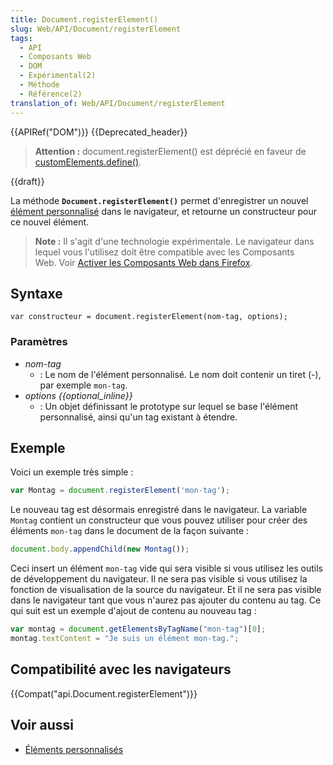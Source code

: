 ```yaml
---
title: Document.registerElement()
slug: Web/API/Document/registerElement
tags:
  - API
  - Composants Web
  - DOM
  - Expérimental(2)
  - Méthode
  - Référence(2)
translation_of: Web/API/Document/registerElement
---
```

{{APIRef("DOM")}} {{Deprecated_header}}

> **Attention :** document.registerElement() est déprécié en faveur de [customElements.define()](/fr/docs/Web/API/CustomElementRegistry/define).

{{draft}}

La méthode **`Document.registerElement()`** permet d'enregistrer un nouvel [élément personnalisé](/fr/docs/Web/Web_Components/Custom_Elements) dans le navigateur, et retourne un constructeur pour ce nouvel élément.

> **Note :** Il s'agit d'une technologie expérimentale. Le navigateur dans lequel vous l'utilisez doit être compatible avec les Composants Web. Voir [Activer les Composants Web dans Firefox](/fr/docs/Web/Web_Components#Activer_les_Web_Components_dans_Firefox).

## Syntaxe

    var constructeur = document.registerElement(nom-tag, options);

### Paramètres

- _nom-tag_
  - : Le nom de l'élément personnalisé. Le nom doit contenir un tiret (-), par exemple `mon-tag`.
- _options {{optional_inline}}_
  - : Un objet définissant le prototype sur lequel se base l'élément personnalisé, ainsi qu'un tag existant à étendre.

## Exemple

Voici un exemple très simple :

```js
var Montag = document.registerElement('mon-tag');
```

Le nouveau tag est désormais enregistré dans le navigateur. La variable `Montag` contient un constructeur que vous pouvez utiliser pour créer des éléments `mon-tag` dans le document de la façon suivante :

```js
document.body.appendChild(new Montag());
```

Ceci insert un élément `mon-tag` vide qui sera visible si vous utilisez les outils de développement du navigateur. Il ne sera pas visible si vous utilisez la fonction de visualisation de la source du navigateur. Et il ne sera pas visible dans le navigateur tant que vous n'aurez pas ajouter du contenu au tag. Ce qui suit est un exemple d'ajout de contenu au nouveau tag :

```js
var montag = document.getElementsByTagName("mon-tag")[0];
montag.textContent = "Je suis un élément mon-tag.";
```

## Compatibilité avec les navigateurs

{{Compat("api.Document.registerElement")}}

## Voir aussi

- [Éléments personnalisés](/fr/docs/Web/Web_Components/Custom_Elements)
